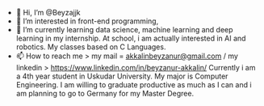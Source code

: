 - 👋 Hi, I’m @Beyzajjk
- 👀 I’m interested in front-end programming, 
- 🌱 I’m currently learning data science, machine learning and deep learning in my internship. At school, i am actually interested in AI and robotics. My classes based on C Languages.
- 📫 How to reach me > my mail = akkalinbeyzanur@gmail.com / my linkedin > https://www.linkedin.com/in/beyzanur-akkalin/ 
Currently i am a 4th year student in Uskudar University. My major is Computer Engineering. I am willing to graduate productive as much as I can and i am planning to go to Germany for my Master Degree.
<!---
Beyzajjk/Beyzajjk is a ✨ special ✨ repository because its `README.md` (this file) appears on your GitHub profile.
You can click the Preview link to take a look at your changes.
--->
